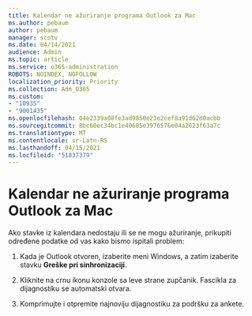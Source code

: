 ```yaml
---
title: Kalendar ne ažuriranje programa Outlook za Mac
ms.author: pebaum
author: pebaum
manager: scotv
ms.date: 04/14/2021
audience: Admin
ms.topic: article
ms.service: o365-administration
ROBOTS: NOINDEX, NOFOLLOW
localization_priority: Priority
ms.collection: Adm_O365
ms.custom:
- "10935"
- "9001435"
ms.openlocfilehash: 04e2339a08fe3ad9850e21e2cef8a91d62d0acbb
ms.sourcegitcommit: 8bc60ec34bc1e40685e3976576e04a2623f63a7c
ms.translationtype: MT
ms.contentlocale: sr-Latn-RS
ms.lasthandoff: 04/15/2021
ms.locfileid: "51837379"
---
```

# <a name="calendar-not-updating-outlook-for-mac"></a>Kalendar ne ažuriranje programa Outlook za Mac

Ako stavke iz kalendara nedostaju ili se ne mogu ažuriranje, prikupiti određene podatke od vas kako bismo ispitali problem:

1. Kada je Outlook otvoren, izaberite meni Windows, a zatim izaberite stavku **Greške pri sinhronizaciji**.

1. Kliknite na crnu ikonu konzole sa leve strane zupčanik. Fascikla za dijagnostiku se automatski otvara.

1. Komprimujte i otpremite najnoviju dijagnostiku za podršku za ankete.